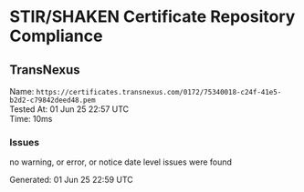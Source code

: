 # STIR/SHAKEN Certificate Repository Compliance

## TransNexus

Name: `https://certificates.transnexus.com/0172/75340018-c24f-41e5-b2d2-c79842deed48.pem`\
Tested At: 01 Jun 25 22:57 UTC\
Time: 10ms

### Issues

no warning, or error, or notice date level issues were found

Generated: 01 Jun 25 22:59 UTC